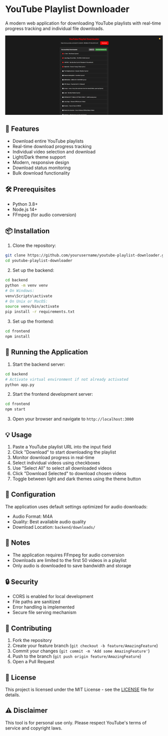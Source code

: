 # YouTube Playlist Downloader

A modern web application for downloading YouTube playlists with real-time progress tracking and individual file downloads.

![YouTube Playlist Downloader](preview.png)

## 🚀 Features

- Download entire YouTube playlists
- Real-time download progress tracking
- Individual video selection and download
- Light/Dark theme support
- Modern, responsive design
- Download status monitoring
- Bulk download functionality

## 🛠️ Prerequisites

- Python 3.8+
- Node.js 14+
- FFmpeg (for audio conversion)

## 📦 Installation

1. Clone the repository:
```bash
git clone https://github.com/yourusername/youtube-playlist-downloader.git
cd youtube-playlist-downloader
```

2. Set up the backend:
```bash
cd backend
python -m venv venv
# On Windows:
venv\Scripts\activate
# On Unix or MacOS:
source venv/bin/activate
pip install -r requirements.txt
```

3. Set up the frontend:
```bash
cd frontend
npm install
```

## 🚀 Running the Application

1. Start the backend server:
```bash
cd backend
# Activate virtual environment if not already activated
python app.py
```

2. Start the frontend development server:
```bash
cd frontend
npm start
```

3. Open your browser and navigate to `http://localhost:3000`

## 💡 Usage

1. Paste a YouTube playlist URL into the input field
2. Click "Download" to start downloading the playlist
3. Monitor download progress in real-time
4. Select individual videos using checkboxes
5. Use "Select All" to select all downloaded videos
6. Click "Download Selected" to download chosen videos
7. Toggle between light and dark themes using the theme button

## 🔧 Configuration

The application uses default settings optimized for audio downloads:
- Audio Format: M4A
- Quality: Best available audio quality
- Download Location: `backend/downloads/`

## 📝 Notes

- The application requires FFmpeg for audio conversion
- Downloads are limited to the first 50 videos in a playlist
- Only audio is downloaded to save bandwidth and storage

## 🔒 Security

- CORS is enabled for local development
- File paths are sanitized
- Error handling is implemented
- Secure file serving mechanism

## 🤝 Contributing

1. Fork the repository
2. Create your feature branch (`git checkout -b feature/AmazingFeature`)
3. Commit your changes (`git commit -m 'Add some AmazingFeature'`)
4. Push to the branch (`git push origin feature/AmazingFeature`)
5. Open a Pull Request

## 📄 License

This project is licensed under the MIT License - see the [LICENSE](LICENSE) file for details.

## ⚠️ Disclaimer

This tool is for personal use only. Please respect YouTube's terms of service and copyright laws.
